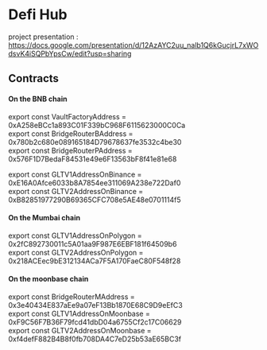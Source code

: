 # Defi Hub

project presentation : https://docs.google.com/presentation/d/12AzAYC2uu_nalb1Q6kGucjrL7xWOdsvK4iSQPbYpsCw/edit?usp=sharing

## Contracts 

#### On the BNB chain
export const VaultFactoryAddress = 0xA258eBCc1a893C01F339bC968F6115623000C0Ca           
export const BridgeRouterBAddress =
  0x780b2c680e089165184D79678637fe3532c4be30              
export const BridgeRouterPAddress =
  0x576F1D7BedaF84531e49e6F13563bF8f41e81e68             

export const GLTV1AddressOnBinance =
  0xE16A0Afce6033b8A7854ee311069A238e722Daf0           
export const GLTV2AddressOnBinance =
  0xB82851977290B69365CFC708e5AE48e0701114f5                 
  
 
 
 #### On the Mumbai chain
  export const GLTV1AddressOnPolygon =
  0x2fC892730011c5A01aa9F987E6EBF181f64509b6               
export const GLTV2AddressOnPolygon =
  0x218ACEec9bE312134ACa7F5A170FaeC80F548f28                 

#### On the moonbase chain 
export const BridgeRouterMAddress = 0x3e40434E837aEe9a07eF13Bb1870E68C9D9eEfC3        
  export const GLTV1AddressOnMoonbase =
  0xF9C56F7B36F79fcd41dbD04a6755Cf2c17C06629                  
export const GLTV2AddressOnMoonbase =
  0xf4defF882B4B8f0fb708DA4C7eD25b53aE65BC3f       
